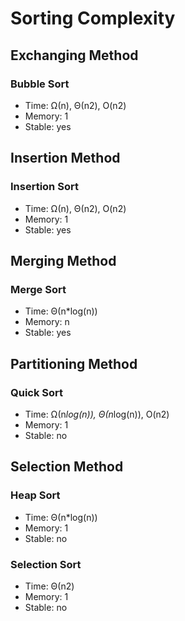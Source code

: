 # Sorting Complexity

## Exchanging Method

### Bubble Sort

* Time: Ω(n), Θ(n2), O(n2)
* Memory: 1
* Stable: yes

## Insertion Method

### Insertion Sort

* Time: Ω(n), Θ(n2), O(n2)
* Memory: 1
* Stable: yes

## Merging Method

### Merge Sort

* Time: Θ(n*log(n))
* Memory: n
* Stable: yes

## Partitioning Method

### Quick Sort

* Time: Ω(n*log(n)), Θ(n*log(n)), O(n2)
* Memory: 1
* Stable: no

## Selection Method

### Heap Sort

* Time: Θ(n*log(n))
* Memory: 1
* Stable: no

### Selection Sort

* Time: Θ(n2)
* Memory: 1
* Stable: no
